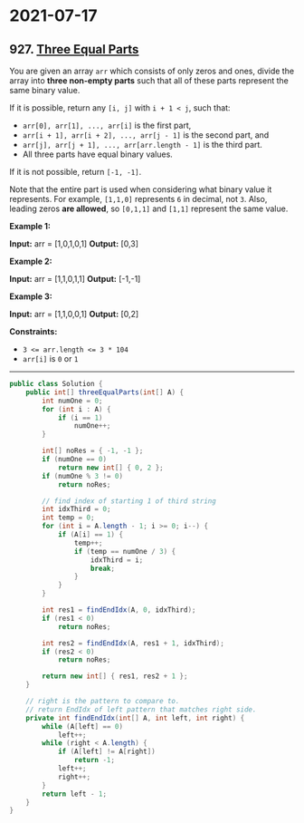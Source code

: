 # 2021-07-17

## 927. [Three Equal Parts](https://leetcode.com/problems/three-equal-parts/)

You are given an array `arr` which consists of only zeros and ones, divide the array into **three non-empty parts** such that all of these parts represent the same binary value.

If it is possible, return any `[i, j]` with `i + 1 < j`, such that:

- `arr[0], arr[1], ..., arr[i]` is the first part,
- `arr[i + 1], arr[i + 2], ..., arr[j - 1]` is the second part, and
- `arr[j], arr[j + 1], ..., arr[arr.length - 1]` is the third part.
- All three parts have equal binary values.

If it is not possible, return `[-1, -1]`.

Note that the entire part is used when considering what binary value it represents. For example, `[1,1,0]` represents `6` in decimal, not `3`. Also, leading zeros **are allowed**, so `[0,1,1]` and `[1,1]` represent the same value.

**Example 1:**

**Input:** arr = \[1,0,1,0,1\]
**Output:** \[0,3\]

**Example 2:**

**Input:** arr = \[1,1,0,1,1\]
**Output:** \[-1,-1\]

**Example 3:**

**Input:** arr = \[1,1,0,0,1\]
**Output:** \[0,2\]

**Constraints:**

- `3 <= arr.length <= 3 * 104`
- `arr[i]` is `0` or `1`

---

```java
public class Solution {
    public int[] threeEqualParts(int[] A) {
        int numOne = 0;
        for (int i : A) {
            if (i == 1)
                numOne++;
        }

        int[] noRes = { -1, -1 };
        if (numOne == 0)
            return new int[] { 0, 2 };
        if (numOne % 3 != 0)
            return noRes;

        // find index of starting 1 of third string
        int idxThird = 0;
        int temp = 0;
        for (int i = A.length - 1; i >= 0; i--) {
            if (A[i] == 1) {
                temp++;
                if (temp == numOne / 3) {
                    idxThird = i;
                    break;
                }
            }
        }

        int res1 = findEndIdx(A, 0, idxThird);
        if (res1 < 0)
            return noRes;

        int res2 = findEndIdx(A, res1 + 1, idxThird);
        if (res2 < 0)
            return noRes;

        return new int[] { res1, res2 + 1 };
    }

    // right is the pattern to compare to.
    // return EndIdx of left pattern that matches right side.
    private int findEndIdx(int[] A, int left, int right) {
        while (A[left] == 0)
            left++;
        while (right < A.length) {
            if (A[left] != A[right])
                return -1;
            left++;
            right++;
        }
        return left - 1;
    }
}
```
